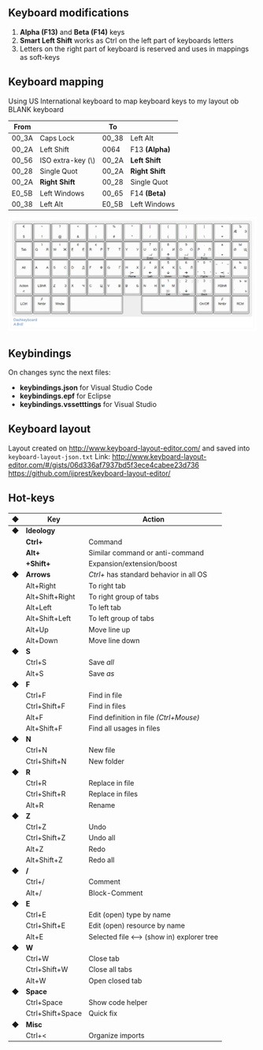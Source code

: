 
## Keyboard modifications

1. __Alpha (F13)__ and __Beta (F14)__ keys
2. __Smart Left Shift__ works as Ctrl on the left part of keyboards letters
3. Letters on the right part of keyboard is reserved and uses in mappings as soft-keys

## Keyboard mapping

Using US International keyboard to map keyboard keys to my layout ob BLANK keyboard


| From || To ||
| ---- | ------ | ---- | ------ |
| 00_3A | Caps Lock | 00_38 |Left Alt |
| 00_2A | Left Shift | 0064 |F13 __(Alpha)__ |
| 00_56 | ISO extra-key (\\) | 00_2A | __Left Shift__ |
| 00_28 | Single Quot | 00_2A | __Right Shift__ |
| 00_2A | __Right Shift__ | 00_28 | Single Quot |
| E0_5B | Left Windows | 00_65 | F14 __(Beta)__ |
| 00_38 | Left Alt | E0_5B | Left Windows |

![AKeyboard](dashkeyboard.png)

## Keybindings

On changes sync the next files:

 * __keybindings.json__ for Visual Studio Code
 * __keybindings.epf__ for Eclipse
 * __keybindings.vssetttings__ for Visual Studio


## Keyboard layout

Layout created on http://www.keyboard-layout-editor.com/ and saved into `keyboard-layout-json.txt`
Link: http://www.keyboard-layout-editor.com/#/gists/06d336af7937bd5f3ece4cabee23d736
https://github.com/ijprest/keyboard-layout-editor/

## Hot-keys

|◆| Key | Action |
| - | ---- | ------ |
|◆| __Ideology__
|| __Ctrl+__ | Command |
|| __Alt+__ | Similar command or anti-command |
|| __+Shift+__ | Expansion/extension/boost  |
|◆| __Arrows__ | _Ctrl+_ has standard behavior in all OS |
|| Alt+Right | To right tab |
|| Alt+Shift+Right | To right group of tabs |
|| Alt+Left | To left tab |
|| Alt+Shift+Left | To left group of tabs |
|| Alt+Up | Move line up |
|| Alt+Down | Move line down |
|◆| __S__
|| Ctrl+S | Save _all_ |
|| Alt+S | Save _as_ |
|◆| __F__
|| Ctrl+F | Find in file |
|| Ctrl+Shift+F | Find in files |
|| Alt+F | Find definition in file _(Ctrl+Mouse)_ |
|| Alt+Shift+F | Find all usages in files |
|◆| __N__
|| Ctrl+N | New file |
|| Ctrl+Shift+N | New folder
|◆| __R__
|| Ctrl+R | Replace in file |
|| Ctrl+Shift+R | Replace in files |
|| Alt+R | Rename |
|◆| __Z__
|| Ctrl+Z | Undo |
|| Ctrl+Shift+Z | Undo all |
|| Alt+Z | Redo |
|| Alt+Shift+Z | Redo all |
|◆| __/__
|| Ctrl+/ | Comment |
|| Alt+/ | Block-Comment |
|◆| __E__
|| Ctrl+E | Edit (open) type by name |
|| Ctrl+Shift+E | Edit (open) resource by name |
|| Alt+E | Selected file <--> (show in) explorer tree |
|◆| __W__
|| Ctrl+W | Close tab |
|| Ctrl+Shift+W | Close all tabs |
|| Alt+W | Open closed tab |
|◆| __Space__
|| Ctrl+Space | Show code helper |
|| Ctrl+Shift+Space | Quick fix |
|◆| __Misc__
|| Ctrl+< | Organize imports |
